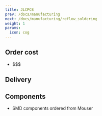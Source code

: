 ```yaml
---
title: JLCPCB
prev: /docs/manufacturing
next: /docs/manufacturing/reflow_soldering
weight: 1
params:
  icon: cog
---
```


## Order cost
- $$$

## Delivery

## Components
- SMD components ordered from Mouser

